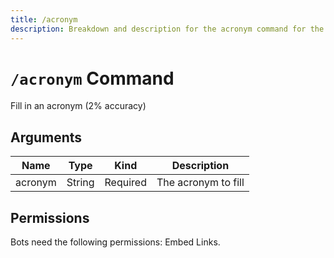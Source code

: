 ```yaml
---
title: /acronym
description: Breakdown and description for the acronym command for the Chewbotcca Discord bot
---
```


# `/acronym` Command

Fill in an acronym (2% accuracy)

## Arguments

| Name    | Type   | Kind     | Description         |
|---------|--------|----------|---------------------|
| acronym | String | Required | The acronym to fill |

## Permissions

Bots need the following permissions: Embed Links.
